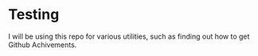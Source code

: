 
# Testing




I will be using this repo for various utilities, such as finding out how to get Github Achivements.




